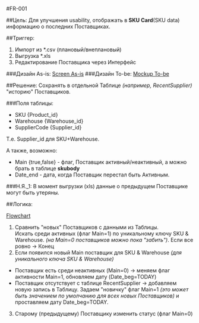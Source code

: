 #FR-001

##Цель:
Для улучшения usability, отображать в __SKU Card__(SKU data) информацию о последних Поставщиках.

##Триггер:
1. Импорт из *.csv (плановый/внеплановый)
2. Выгрузка *.xls
3. Редактирование Поставщика через Интерфейс

###Дизайн As-is:
[Screen As-is](https://www.dropbox.com/s/e00emj5rtmbyatc/SuppliersAsIs.PNG?dl=0)
###Дизайн To-be:
[Mockup To-be](https://www.dropbox.com/s/6f4vn3x198uewjo/SuppliersFB_v0.1.PNG?dl=0)

##Решение:
Сохранять в отдельной Таблице _(например, RecentSupplier)_ "историю" Поставщиков.

###Поля таблицы:
- SKU {Product_id} 
- Warehouse {Warehouse_id} 
- SupplierCode {Supplier_id} 

Т.е. Supplier_id для SKU+Warehouse. 

А также, возможно:
- Main {true,false} - флаг, Поставщик активный/неактивный, а можно брать в таблице __skubody__
- Date_end - дата, когда Поставщик перестал быть Активным.

###Н.Я._1:
В момент выгрузки (xls) данные о предыдущем Поставщике могут быть утеряны.

##Логика:

[Flowchart](https://www.dropbox.com/s/z0nb24g13u1rkfl/%D0%A1%D0%BD%D0%B8%D0%BC%D0%BE%D0%BA.PNG?dl=0)

1. Сравнить "новых" Поставщиков c данными из Таблицы. 
<br>Искать среди активных (флаг Main=1) по уникальному ключу SKU & Warehouse. _(на Main=0 поставщиков можно пока "забить")_.
Если все ровно -> Конец
2. Если появился новый Main поставщик для SKU & Warehouse _(для уникального ключа SKU & Warehouse)_

 - Поставщик есть среди неактивных (Main=0) -> меняем флаг активности Main=1, обновляем дату (Date_beg=TODAY)
 - Поставщик отсутствует с таблице RecentSupplier  -> добавляем новую запись в Таблицу. Задаем "новичку" флаг Main=1 _(это может быть значением по умолчанию для всех новых Поставщиков)_ и проставляем дату Date_beg=TODAY.

3. Старому (предыдущему) Поставщику изменить статус (флаг Main=0)
